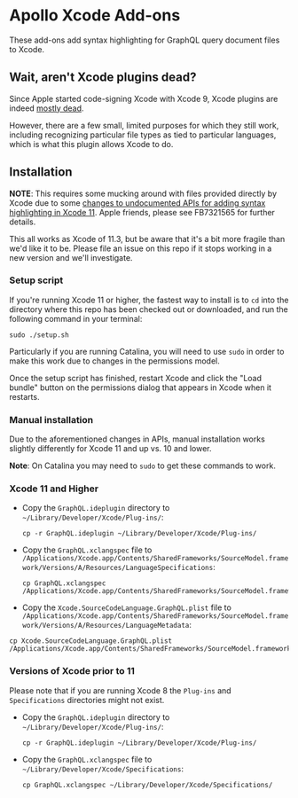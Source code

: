 # Apollo Xcode Add-ons

These add-ons add syntax highlighting for GraphQL query document files to Xcode.

## Wait, aren't Xcode plugins dead?

Since Apple started code-signing Xcode with Xcode 9, Xcode plugins are indeed [mostly dead](https://www.imdb.com/title/tt0093779/characters/nm0000345). 

However, there are a few small, limited purposes for which they still work, including recognizing particular file types as tied to particular languages, which is what this plugin allows Xcode to do.

## Installation

**NOTE**: This requires some mucking around with files provided directly by Xcode due to some [changes to undocumented APIs for adding syntax highlighting in Xcode 11](https://github.com/apollographql/xcode-graphql/issues/23). Apple friends, please see FB7321565 for further details. 

This all works as Xcode of 11.3, but be aware that it's a bit more fragile than we'd like it to be. Please file an issue on this repo if it stops working in a new version and we'll investigate. 

### Setup script

If you're running Xcode 11 or higher, the fastest way to install is to `cd` into the directory where this repo has been checked out or downloaded, and run the following command in your terminal:

```
sudo ./setup.sh
```

Particularly if you are running Catalina, you will need to use `sudo` in order to make this work due to changes in the permissions model.

Once the setup script has finished, restart Xcode and click the "Load bundle" button on the permissions dialog that appears in Xcode when it restarts. 

### Manual installation

Due to the aforementioned changes in APIs, manual installation works slightly differently for Xcode 11 and up vs. 10 and lower. 

**Note**: On Catalina you may need to `sudo` to get these commands to work. 

### Xcode 11 and Higher

- Copy the `GraphQL.ideplugin` directory to `~/Library/Developer/Xcode/Plug-ins/`:

	```
	cp -r GraphQL.ideplugin ~/Library/Developer/Xcode/Plug-ins/
	```
- Copy the `GraphQL.xclangspec` file to `/Applications/Xcode.app/Contents/SharedFrameworks/SourceModel.framework/Versions/A/Resources/LanguageSpecifications`:

	```
	cp GraphQL.xclangspec /Applications/Xcode.app/Contents/SharedFrameworks/SourceModel.framework/Versions/A/Resources/LanguageSpecifications
	```

- Copy the `Xcode.SourceCodeLanguage.GraphQL.plist` file to `/Applications/Xcode.app/Contents/SharedFrameworks/SourceModel.framework/Versions/A/Resources/LanguageMetadata`:

```
cp Xcode.SourceCodeLanguage.GraphQL.plist /Applications/Xcode.app/Contents/SharedFrameworks/SourceModel.framework/Versions/A/Resources/LanguageMetadata
```

### Versions of Xcode prior to 11

Please note that if you are running Xcode 8 the `Plug-ins` and `Specifications` directories might not exist.

- Copy the `GraphQL.ideplugin` directory to `~/Library/Developer/Xcode/Plug-ins/`:

	```
	cp -r GraphQL.ideplugin ~/Library/Developer/Xcode/Plug-ins/
	```
- Copy the `GraphQL.xclangspec` file to `~/Library/Developer/Xcode/Specifications`:

	```
	cp GraphQL.xclangspec ~/Library/Developer/Xcode/Specifications/
	```
